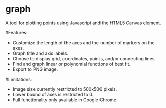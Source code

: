 graph
=====

A tool for plotting points using Javascript and the HTML5 Canvas element.

#Features:
* Customize the length of the axes and the number of markers on the axes.
* Graph title and axis labels.
* Choose to display grid, coordinates, points, and/or connecting lines.
* Find and graph linear or polynomial functions of best fit.
* Export to PNG image.

#Limitations:
* Image size currently restricted to 500x500 pixels.
* Lower bound of axes is restricted to 0.
* Full functionality only available in Google Chrome.